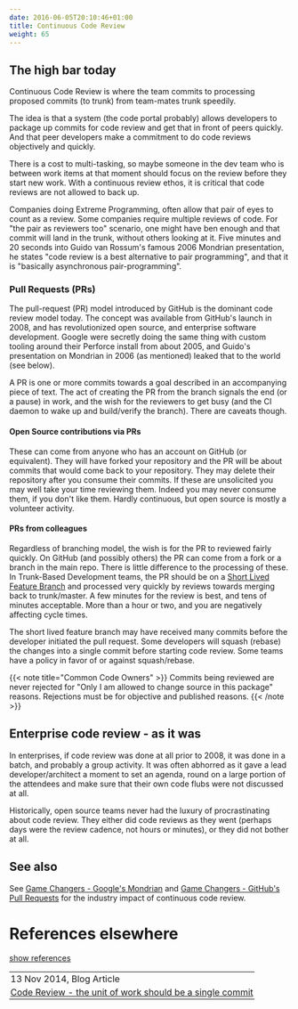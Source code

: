 ```yaml
---
date: 2016-06-05T20:10:46+01:00
title: Continuous Code Review 
weight: 65
---
```


## The high bar today

Continuous Code Review is where the team commits to processing proposed commits (to trunk) from team-mates trunk speedily. 

The idea is that a system (the code portal probably) allows developers to package up commits for code review and get 
that in front of peers quickly. And that peer developers make a commitment to do code reviews objectively and quickly. 

There is a cost to multi-tasking, so maybe someone in the dev team who is between work items at that moment should focus 
on the review before they start new work. With a continuous review ethos, it is critical that code reviews are not 
allowed to back up.

Companies doing Extreme Programming, often allow that pair of eyes to count as a review. Some companies require 
multiple reviews of code. For "the pair as reviewers too" scenario, one might have ben enough and that commit will 
land in the trunk, without others looking at it. Five minutes and 20 seconds into Guido van Rossum's famous 2006 Mondrian 
presentation, he states "code review is a best alternative to pair programming", and that it is "basically 
asynchronous pair-programming".

### Pull Requests (PRs)

The pull-request (PR) model introduced by GitHub is the dominant code review model today. The concept was available 
from GitHub's launch in 2008, and has revolutionized open source, and enterprise software development. Google were
secretly doing the same thing with custom tooling around their Perforce install from about 2005, and Guido's
presentation on Mondrian in 2006 (as mentioned) leaked that to the world (see below).

A PR is one
or more commits towards a goal described in an accompanying piece of text. The act of creating the PR from the branch
signals the end (or a pause) in work, and the wish for the reviewers to get busy (and the CI daemon to wake up and 
build/verify the branch). There are caveats though.

#### Open Source contributions via PRs

These can come from anyone who has an account on GitHub (or equivalent). They will have forked your repository and the 
PR will be about commits that would come back to your repository. They may delete their repository after you consume
their commits. If these are unsolicited you may well
take your time reviewing them. Indeed you may never consume them, if you don't like them. Hardly continuous, but open
source is mostly a volunteer activity.

#### PRs from colleagues

Regardless of branching model, the wish is for the PR to reviewed fairly quickly. On GitHub (and possibly others) the PR
can come from a fork or a branch in the main repo. There is little difference to the processing of these. In Trunk-Based 
Development teams, the PR should be on a [Short Lived Feature Branch](/short-lived-feature-branches/) and processed very 
quickly by reviews towards merging back to trunk/master. A few minutes for the review is best, and tens of minutes 
acceptable. More than a hour or two, and you are negatively affecting cycle times.

The short lived feature branch may have received many commits before the developer initiated the pull request. Some 
developers will squash (rebase) the changes into a single commit before starting code review. Some teams have a policy 
in favor of or against squash/rebase. 

{{< note title="Common Code Owners" >}}
Commits being reviewed are never rejected for "Only I am allowed to change source in this package" reasons. Rejections
must be for objective and published reasons.
{{< /note >}}

## Enterprise code review - as it was

In enterprises, if code review was done at all prior to 2008, it was done in a batch, and probably a group activity. 
It was often abhorred as it gave a lead developer/architect a moment to set an agenda, round on a large portion of the 
attendees and make sure that their own code flubs were not discussed at all.

Historically, open source teams never had the luxury of procrastinating about code review. They either did code reviews 
as they went (perhaps days were the review cadence, not hours or minutes), or they did not bother at all.

## See also

See [Game Changers - Google's Mondrian](/game-changers/index.html#google-s-internal-devops-2006-onwards) and 
[Game Changers - GitHub's Pull Requests](/game-changers/index.html#github-s-entire-platform-2008-onwards) for the industry impact of continuous code 
review.

# References elsewhere

<a id="showHideRefs" href="javascript:toggleRefs();">show references</a>

<div>
    <table style="border: 0; box-shadow: none">
        <tr>
            <td style="padding: 2px" valign="top">13 Nov 2014, Blog Article</td>
        </tr>
        <tr>
            <td style="border-top: 0px; padding: 2px" valign="top"><a href="http://paulhammant.com/2014/11/13/code-review-the-unit-of-work-should-be-a-single-commit/">Code Review - the unit of work should be a single commit</a></td>
        </tr>
    </table>
</div>
